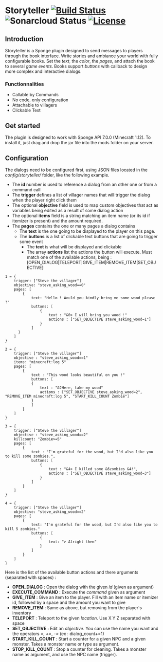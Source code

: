 
# Storyteller   [![Build Status](https://travis-ci.org/OnapleRPG/Storyteller.svg?branch=master)](https://travis-ci.org/OnapleRPG/Storyteller) ![Sonarcloud Status](https://sonarcloud.io/api/project_badges/measure?project=storyteller&metric=alert_status)  [![License](https://img.shields.io/badge/License-Apache%202.0-blue.svg)](https://opensource.org/licenses/Apache-2.0)
## Introduction  
Storyteller is a Sponge plugin designed to send messages to players through the book interface. Write stories and 
ambiance your world with fully configurable books. Set the *text*, the *color*, the *pages*, and attach the book to 
several *game events*. Books support *buttons* with callback to design more complex and interactive dialogs.

### Functionnalities
* Callable by Commands 
* No code, only configuration
* Attachable to villagers
* Clickable Text

## Get started
The plugin is designed to work with Sponge API 7.0.0 (Minecraft 1.12). To install it, just drag and drop the jar file 
into the mods folder on your server. 

## Configuration
The dialogs need to be configured first, using JSON files located in the *config/storyteller/* folder, like the following example.  
* The **id** number is used to reference a dialog from an other one or from a command call
* The **trigger** defines a list of villager names that will trigger the dialog when the player right click them
* The optional **objective** field is used to map custom objectives that act as variables being edited as a result of some dialog action
* The optional **items** field is a string matching an item name (or its id if itemizer is present) and the amount required.
* The **pages** contains the one or many pages a dialog contains
    * The **text** is the one going to be displayed to the player on this page.
    * The **buttons** is a list of clickable text buttons that are going to trigger some event
        * The **text** is what will be displayed and clickable
        * The array **actions** list the actions the button will execute. Must match one of the available actions, being : [OPEN_DIALOG|TELEPORT|GIVE_ITEM|REMOVE_ITEM|SET_OBJECTIVE]
```
1 = {
    trigger: ["Steve the villager"]
    objective: "steve_asking_wood==0"
    pages: [
        {
            text: "Hello ! Would you kindly bring me some wood please ?"
            buttons: [
                {
                    text : "&0> I will bring you wood !"
                    actions : ["SET_OBJECTIVE steve_asking_wood=1"]
                }
            ]
      }
    ]
}

2 = {
    trigger: ["Steve the villager"]
    objective : "steve_asking_wood==1"
    items: "minecraft:log 5"
    pages: [
        {
            text : "This wood looks beautiful on you !"
            buttons: [
            {
                text : "&2Here, take my wood"
                actions : ["SET_OBJECTIVE steve_asking_wood=2", "REMOVE_ITEM minecraft:log 5", "START_KILL_COUNT Zombie"]
            }
            ]
        }
    ]
}

3 = {
    trigger: ["Steve the villager"]
    objective : "steve_asking_wood==2"
    killcount: "Zombie>=5"
    pages: [
        {
            text : "I'm grateful for the wood, but I'd also like you to kill some zombies.",
            buttons: [
                {
                    text : "&4> I killed some &6zombies &4!",
                    actions : ["SET_OBJECTIVE steve_asking_wood=3"]
                }
            ]
        }
    ]
}

4 = {
    trigger: ["Steve the villager"]
    objective: "steve_asking_wood==2"
    pages: [
        {
            text: "I'm grateful for the wood, but I'd also like you to kill 5 zombies."
            buttons: [
                {
                    text: "> Alright then"
                }
            ]
        }
    ]
}
```
Here is the list of the available button actions and there arguments (separated with spaces) :  
- **OPEN_DIALOG** : Open the dialog with the given *id* (given as argument)
- **EXECUTE_COMMAND** : Execute the *command* given as argument
- **GIVE_ITEM** : Give an item to the player. Fill with an item name or itemizer id, followed by a space and the amount you want to give
- **REMOVE_ITEM** : Same as above, but removing from the player's inventory
- **TELEPORT** : Teleport to the given *location*. Use X Y Z separated with space
- **SET_OBJECTIVE** : Edit an *objective*. You can use the name you want and the operators *=*, *+=*, *-=* (ex : dialog_count+=1)
- **START_KILL_COUNT** : Start a counter for a given NPC and a given monster. Takes a monster name or type as argument.
- **STOP_KILL_COUNT** : Stop a counter for cleaning. Takes a monster name as argument, and use the NPC name (trigger).

